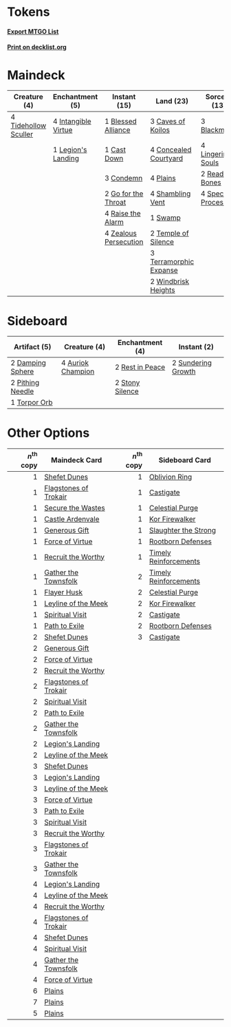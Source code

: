 # Tokens

#### [Export MTGO List](../collection/Tokens/Tokens.txt)
#### [Print on decklist.org](http://decklist.org/?deckmain=3%09Blackmail%0A1%09Blessed%20Alliance%0A1%09Cast%20Down%0A3%09Caves%20of%20Koilos%0A4%09Concealed%20Courtyard%0A3%09Condemn%0A2%09Go%20for%20the%20Throat%0A4%09Intangible%20Virtue%0A1%09Legion's%20Landing%0A4%09Lingering%20Souls%0A4%09Plains%0A4%09Raise%20the%20Alarm%0A2%09Read%20the%20Bones%0A4%09Shambling%20Vent%0A4%09Spectral%20Procession%0A1%09Swamp%0A2%09Temple%20of%20Silence%0A3%09Terramorphic%20Expanse%0A4%09Tidehollow%20Sculler%0A2%09Windbrisk%20Heights%0A4%09Zealous%20Persecution&deckside=4%09Auriok%20Champion%0A2%09Damping%20Sphere%0A2%09Pithing%20Needle%0A2%09Rest%20in%20Peace%0A2%09Stony%20Silence%0A2%09Sundering%20Growth%0A1%09Torpor%20Orb)
# Maindeck

|                                         Creature (4)                                          |                                       Enchantment (5)                                        |                                          Instant (15)                                          |                                            Land (23)                                            |                                          Sorcery (13)                                          |
|-----------------------------------------------------------------------------------------------|----------------------------------------------------------------------------------------------|------------------------------------------------------------------------------------------------|-------------------------------------------------------------------------------------------------|------------------------------------------------------------------------------------------------|
|4 [Tidehollow Sculler](http://gatherer.wizards.com/Pages/Card/Details.aspx?multiverseid=175054)|4 [Intangible Virtue](http://gatherer.wizards.com/Pages/Card/Details.aspx?multiverseid=382291)|1 [Blessed Alliance](http://gatherer.wizards.com/Pages/Card/Details.aspx?multiverseid=414302)   |3 [Caves of Koilos](http://gatherer.wizards.com/Pages/Card/Details.aspx?multiverseid=129497)     |3 [Blackmail](http://gatherer.wizards.com/Pages/Card/Details.aspx?multiverseid=83471)           |
|                                                                                               |1 [Legion's Landing](http://gatherer.wizards.com/Pages/Card/Details.aspx?multiverseid=435173) |1 [Cast Down](http://gatherer.wizards.com/Pages/Card/Details.aspx?multiverseid=442969)          |4 [Concealed Courtyard](http://gatherer.wizards.com/Pages/Card/Details.aspx?multiverseid=417818) |4 [Lingering Souls](http://gatherer.wizards.com/Pages/Card/Details.aspx?multiverseid=368485)    |
|                                                                                               |                                                                                              |3 [Condemn](http://gatherer.wizards.com/Pages/Card/Details.aspx?multiverseid=130528)            |4 [Plains](http://gatherer.wizards.com/Pages/Card/Details.aspx?multiverseid=439856)              |2 [Read the Bones](http://gatherer.wizards.com/Pages/Card/Details.aspx?multiverseid=389649)     |
|                                                                                               |                                                                                              |2 [Go for the Throat](http://gatherer.wizards.com/Pages/Card/Details.aspx?multiverseid=433046)  |4 [Shambling Vent](http://gatherer.wizards.com/Pages/Card/Details.aspx?multiverseid=402031)      |4 [Spectral Procession](http://gatherer.wizards.com/Pages/Card/Details.aspx?multiverseid=389685)|
|                                                                                               |                                                                                              |4 [Raise the Alarm](http://gatherer.wizards.com/Pages/Card/Details.aspx?multiverseid=416853)    |1 [Swamp](http://gatherer.wizards.com/Pages/Card/Details.aspx?multiverseid=439858)               |                                                                                                |
|                                                                                               |                                                                                              |4 [Zealous Persecution](http://gatherer.wizards.com/Pages/Card/Details.aspx?multiverseid=179575)|2 [Temple of Silence](http://gatherer.wizards.com/Pages/Card/Details.aspx?multiverseid=373522)   |                                                                                                |
|                                                                                               |                                                                                              |                                                                                                |3 [Terramorphic Expanse](http://gatherer.wizards.com/Pages/Card/Details.aspx?multiverseid=129881)|                                                                                                |
|                                                                                               |                                                                                              |                                                                                                |2 [Windbrisk Heights](http://gatherer.wizards.com/Pages/Card/Details.aspx?multiverseid=420953)   |                                                                                                |


# Sideboard

|                                       Artifact (5)                                        |                                       Creature (4)                                        |                                     Enchantment (4)                                      |                                         Instant (2)                                         |
|-------------------------------------------------------------------------------------------|-------------------------------------------------------------------------------------------|------------------------------------------------------------------------------------------|---------------------------------------------------------------------------------------------|
|2 [Damping Sphere](http://gatherer.wizards.com/Pages/Card/Details.aspx?multiverseid=443101)|4 [Auriok Champion](http://gatherer.wizards.com/Pages/Card/Details.aspx?multiverseid=72921)|2 [Rest in Peace](http://gatherer.wizards.com/Pages/Card/Details.aspx?multiverseid=442021)|2 [Sundering Growth](http://gatherer.wizards.com/Pages/Card/Details.aspx?multiverseid=456378)|
|2 [Pithing Needle](http://gatherer.wizards.com/Pages/Card/Details.aspx?multiverseid=129526)|                                                                                           |2 [Stony Silence](http://gatherer.wizards.com/Pages/Card/Details.aspx?multiverseid=247425)|                                                                                             |
|1 [Torpor Orb](http://gatherer.wizards.com/Pages/Card/Details.aspx?multiverseid=233069)    |                                                                                           |                                                                                          |                                                                                             |


# Other Options

|*n*<sup>th</sup> copy|                                         Maindeck Card                                          |*n*<sup>th</sup> copy|                                         Sideboard Card                                         |
|--------------------:|------------------------------------------------------------------------------------------------|--------------------:|------------------------------------------------------------------------------------------------|
|                    1|[Shefet Dunes](http://gatherer.wizards.com/Pages/Card/Details.aspx?multiverseid=430872)         |                    1|[Oblivion Ring](http://gatherer.wizards.com/Pages/Card/Details.aspx?multiverseid=174909)        |
|                    1|[Flagstones of Trokair](http://gatherer.wizards.com/Pages/Card/Details.aspx?multiverseid=116733)|                    1|[Castigate](http://gatherer.wizards.com/Pages/Card/Details.aspx?multiverseid=97219)             |
|                    1|[Secure the Wastes](http://gatherer.wizards.com/Pages/Card/Details.aspx?multiverseid=394683)    |                    1|[Celestial Purge](http://gatherer.wizards.com/Pages/Card/Details.aspx?multiverseid=183055)      |
|                    1|[Castle Ardenvale](http://gatherer.wizards.com/Pages/Card/Details.aspx?multiverseid=473200)     |                    1|[Kor Firewalker](http://gatherer.wizards.com/Pages/Card/Details.aspx?multiverseid=442010)       |
|                    1|[Generous Gift](http://gatherer.wizards.com/Pages/Card/Details.aspx?multiverseid=463960)        |                    1|[Slaughter the Strong](http://gatherer.wizards.com/Pages/Card/Details.aspx?multiverseid=439679) |
|                    1|[Force of Virtue](http://gatherer.wizards.com/Pages/Card/Details.aspx?multiverseid=463959)      |                    1|[Rootborn Defenses](http://gatherer.wizards.com/Pages/Card/Details.aspx?multiverseid=425846)    |
|                    1|[Recruit the Worthy](http://gatherer.wizards.com/Pages/Card/Details.aspx?multiverseid=463971)   |                    1|[Timely Reinforcements](http://gatherer.wizards.com/Pages/Card/Details.aspx?multiverseid=220074)|
|                    1|[Gather the Townsfolk](http://gatherer.wizards.com/Pages/Card/Details.aspx?multiverseid=409588) |                    2|[Timely Reinforcements](http://gatherer.wizards.com/Pages/Card/Details.aspx?multiverseid=220074)|
|                    1|[Flayer Husk](http://gatherer.wizards.com/Pages/Card/Details.aspx?multiverseid=221560)          |                    2|[Celestial Purge](http://gatherer.wizards.com/Pages/Card/Details.aspx?multiverseid=183055)      |
|                    1|[Leyline of the Meek](http://gatherer.wizards.com/Pages/Card/Details.aspx?multiverseid=107699)  |                    2|[Kor Firewalker](http://gatherer.wizards.com/Pages/Card/Details.aspx?multiverseid=442010)       |
|                    1|[Spiritual Visit](http://gatherer.wizards.com/Pages/Card/Details.aspx?multiverseid=74372)       |                    2|[Castigate](http://gatherer.wizards.com/Pages/Card/Details.aspx?multiverseid=97219)             |
|                    1|[Path to Exile](http://gatherer.wizards.com/Pages/Card/Details.aspx?multiverseid=220511)        |                    2|[Rootborn Defenses](http://gatherer.wizards.com/Pages/Card/Details.aspx?multiverseid=425846)    |
|                    2|[Shefet Dunes](http://gatherer.wizards.com/Pages/Card/Details.aspx?multiverseid=430872)         |                    3|[Castigate](http://gatherer.wizards.com/Pages/Card/Details.aspx?multiverseid=97219)             |
|                    2|[Generous Gift](http://gatherer.wizards.com/Pages/Card/Details.aspx?multiverseid=463960)        |                     |                                                                                                |
|                    2|[Force of Virtue](http://gatherer.wizards.com/Pages/Card/Details.aspx?multiverseid=463959)      |                     |                                                                                                |
|                    2|[Recruit the Worthy](http://gatherer.wizards.com/Pages/Card/Details.aspx?multiverseid=463971)   |                     |                                                                                                |
|                    2|[Flagstones of Trokair](http://gatherer.wizards.com/Pages/Card/Details.aspx?multiverseid=116733)|                     |                                                                                                |
|                    2|[Spiritual Visit](http://gatherer.wizards.com/Pages/Card/Details.aspx?multiverseid=74372)       |                     |                                                                                                |
|                    2|[Path to Exile](http://gatherer.wizards.com/Pages/Card/Details.aspx?multiverseid=220511)        |                     |                                                                                                |
|                    2|[Gather the Townsfolk](http://gatherer.wizards.com/Pages/Card/Details.aspx?multiverseid=409588) |                     |                                                                                                |
|                    2|[Legion's Landing](http://gatherer.wizards.com/Pages/Card/Details.aspx?multiverseid=435173)     |                     |                                                                                                |
|                    2|[Leyline of the Meek](http://gatherer.wizards.com/Pages/Card/Details.aspx?multiverseid=107699)  |                     |                                                                                                |
|                    3|[Shefet Dunes](http://gatherer.wizards.com/Pages/Card/Details.aspx?multiverseid=430872)         |                     |                                                                                                |
|                    3|[Legion's Landing](http://gatherer.wizards.com/Pages/Card/Details.aspx?multiverseid=435173)     |                     |                                                                                                |
|                    3|[Leyline of the Meek](http://gatherer.wizards.com/Pages/Card/Details.aspx?multiverseid=107699)  |                     |                                                                                                |
|                    3|[Force of Virtue](http://gatherer.wizards.com/Pages/Card/Details.aspx?multiverseid=463959)      |                     |                                                                                                |
|                    3|[Path to Exile](http://gatherer.wizards.com/Pages/Card/Details.aspx?multiverseid=220511)        |                     |                                                                                                |
|                    3|[Spiritual Visit](http://gatherer.wizards.com/Pages/Card/Details.aspx?multiverseid=74372)       |                     |                                                                                                |
|                    3|[Recruit the Worthy](http://gatherer.wizards.com/Pages/Card/Details.aspx?multiverseid=463971)   |                     |                                                                                                |
|                    3|[Flagstones of Trokair](http://gatherer.wizards.com/Pages/Card/Details.aspx?multiverseid=116733)|                     |                                                                                                |
|                    3|[Gather the Townsfolk](http://gatherer.wizards.com/Pages/Card/Details.aspx?multiverseid=409588) |                     |                                                                                                |
|                    4|[Legion's Landing](http://gatherer.wizards.com/Pages/Card/Details.aspx?multiverseid=435173)     |                     |                                                                                                |
|                    4|[Leyline of the Meek](http://gatherer.wizards.com/Pages/Card/Details.aspx?multiverseid=107699)  |                     |                                                                                                |
|                    4|[Recruit the Worthy](http://gatherer.wizards.com/Pages/Card/Details.aspx?multiverseid=463971)   |                     |                                                                                                |
|                    4|[Flagstones of Trokair](http://gatherer.wizards.com/Pages/Card/Details.aspx?multiverseid=116733)|                     |                                                                                                |
|                    4|[Shefet Dunes](http://gatherer.wizards.com/Pages/Card/Details.aspx?multiverseid=430872)         |                     |                                                                                                |
|                    4|[Spiritual Visit](http://gatherer.wizards.com/Pages/Card/Details.aspx?multiverseid=74372)       |                     |                                                                                                |
|                    4|[Gather the Townsfolk](http://gatherer.wizards.com/Pages/Card/Details.aspx?multiverseid=409588) |                     |                                                                                                |
|                    4|[Force of Virtue](http://gatherer.wizards.com/Pages/Card/Details.aspx?multiverseid=463959)      |                     |                                                                                                |
|                    6|[Plains](http://gatherer.wizards.com/Pages/Card/Details.aspx?multiverseid=439856)               |                     |                                                                                                |
|                    7|[Plains](http://gatherer.wizards.com/Pages/Card/Details.aspx?multiverseid=439856)               |                     |                                                                                                |
|                    5|[Plains](http://gatherer.wizards.com/Pages/Card/Details.aspx?multiverseid=439856)               |                     |                                                                                                |

